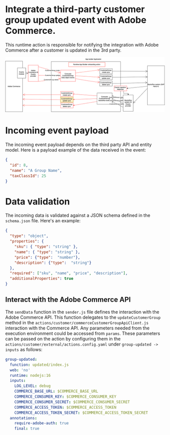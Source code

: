 # Integrate a third-party customer group updated event with Adobe Commerce.
This runtime action is responsible for notifying the integration with Adobe Commerce after a customer is updated in the 3rd party.

![Alt text](ExternalCustomerGroupUpdateSync.png "Title")

# Incoming event payload
The incoming event payload depends on the third party API and entity model.
Here is a payload example of the data received in the event:
```json
{
  "id": 8,
  "name": "A Group Name",
  "taxClassId": 25
}
```

# Data validation
The incoming data is validated against a JSON schema defined in the `schema.json` file.
Here's an example:
```json
{
  "type": "object",
  "properties": {
    "sku": { "type": "string" },
    "name": { "type": "string" },
    "price": {"type":  "number"},
    "description": {"type":  "string"}
  },
  "required": ["sku", "name", "price", "description"],
  "additionalProperties": true
}
```

## Interact with the Adobe Commerce API
The `sendData` function in the `sender.js` file defines the interaction with the Adobe Commerce API.
This function delegates to the `updateCustomerGroup` method in the `actions/customer/commerceCustomerGroupApiClient.js` interaction with the Commerce API.
Any parameters needed from the execution environment could be accessed from `params`.
These parameters can be passed on the action by configuring them in the  `actions/customer/external/actions.config.yaml` under `group-updated -> inputs` as follows:
```yaml
group-updated:
  function: updated/index.js
  web: 'no'
  runtime: nodejs:16
  inputs:
    LOG_LEVEL: debug
    COMMERCE_BASE_URL: $COMMERCE_BASE_URL
    COMMERCE_CONSUMER_KEY: $COMMERCE_CONSUMER_KEY
    COMMERCE_CONSUMER_SECRET: $COMMERCE_CONSUMER_SECRET
    COMMERCE_ACCESS_TOKEN: $COMMERCE_ACCESS_TOKEN
    COMMERCE_ACCESS_TOKEN_SECRET: $COMMERCE_ACCESS_TOKEN_SECRET
  annotations:
    require-adobe-auth: true
    final: true
```
